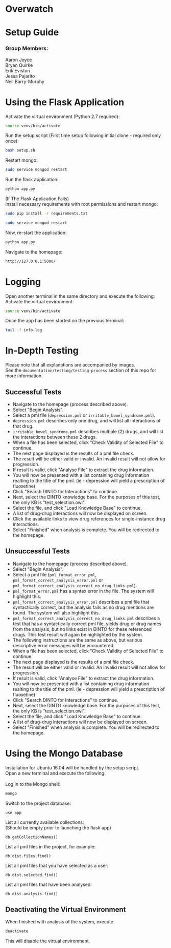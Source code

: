 # Overwatch

# Setup Guide

### Group Members:
Aaron Joyce
<br/>
Bryan Quirke
<br/>
Erik Eviston
<br/>
Jessa Pajarito
<br/>
Neil Barry-Murphy

# Using the Flask Application

Activate the virtual environment (Python 2.7 required):
```bash
source venv/bin/activate
```
Run the setup script (First time setup following initial clone - required only once):
```bash
bash setup.sh
```
Restart mongo:
```bash
sudo service mongod restart
```
Run the flask application:
```python
python app.py
```
(If The Flask Application Fails)
<br/>
Install necessary requirements with root permissions and restart mongo:
```bash
sudo pip install -r requirements.txt

sudo service mongod restart
```
Now, re-start the application:
```python
python app.py
```
Navigate to the homepage:
```bash
http://127.0.0.1:5000/
```

# Logging

Open another terminal in the same directory and execute the following:
<br/>
Activate the virtual environment:
```bash
source venv/bin/activate
```

Once the app has been started on the previous terminal:
```bash
tail -f info.log
```

# In-Depth Testing
Please note that all explanations are accompanied by images.
<br/>
See the `documentation/testing/testing-process` section of this repo for more information.

## Successful Tests

- Navigate to the homepage (process described above).
- Select "Begin Analysis".
- Select a pml file (`depression.pml` or `irritable_bowel_syndrome.pml`).
- `depression.pml` describes only one drug, and will list all interactions of that drug.
- `irritable_bowel_syndrome.pml` describes multiple (2) drugs, and will list the interactions between these 2 drugs.
- When a file has been selected, click "Check Validity of Selected File" to continue.
- The next page displayed is the results of a pml file check.
- The result will be either valid or invalid. An invalid result will not allow for progression.
- If result is valid, click "Analyse File" to extract the drug information.
- You will now be presented with a list containing drug information realting to the title of the pml. (ie - depression will yield a prescription of fluoxetine)
- Click "Search DINTO for Interactions" to continue.
- Next, select the DINTO knowledge base. For the purposes of this test, the only KB is "test_selection.owl".
- Select the file, and click "Load Knowledge Base" to continue.
- A list of drug-drug interactions will now be displayed on screen.
- Click the available links to view drug references for single-instance drug interactions.
- Select "Finished" when analysis is complete. You will be redirected to the homepage.

## Unsuccessful Tests

- Navigate to the homepage (process described above).
- Select "Begin Analysis".
- Select a pml file (`pml_format_error.pml`, `pml_format_correct_analysis_error.pml` or `pml_format_correct_analysis_correct_no_drug_links.pml`).
- `pml_format_error.pml` has a syntax error in the file. The system will highlight this.
- `pml_format_correct_analysis_error.pml` describes a pml file that syntactically correct, but the analysis fails as no drug mentions are found. The system will also highlight this.
- `pml_format_correct_analysis_correct_no_drug_links.pml` describes a test that has a syntactically correct pml file, yields drug or drug names from the analysis, but no links exist in DINTO for these referenced drugs. This test result will again be highlighted by the system.
- The following instructions are the same as above, but various descriptive error messages will be encountered.
- When a file has been selected, click "Check Validity of Selected File" to continue.
- The next page displayed is the results of a pml file check.
- The result will be either valid or invalid. An invalid result will not allow for progression.
- If result is valid, click "Analyse File" to extract the drug information.
- You will now be presented with a list containing drug information realting to the title of the pml. (ie - depression will yield a prescription of fluoxetine)
- Click "Search DINTO for Interactions" to continue.
- Next, select the DINTO knowledge base. For the purposes of this test, the only KB is "test_selection.owl".
- Select the file, and click "Load Knowledge Base" to continue.
- A list of drug-drug interactions will now be displayed on screen.
- Select "Finished" when analysis is complete. You will be redirected to the homepage.

# Using the Mongo Database
Installation for Ubuntu 16.04 will be handled by the setup script.
<br/>
Open a new terminal and execute the following:
<br/><br/>
Log In to the Mongo shell:
```bash
mongo
```
Switch to the project database:
```mongo
use app
```
List all currently available collections:
<br/>
(Should be empty prior to launching the flask app)
```mongo
db.getCollectionNames()
```
List all pml files in the project, for example:
```mongo
db.dist.files.find()
```
List all pml files that you have selected as a user:
```mongo
db.dist.selected.find()
```
List all pml files that have been analysed:
```mongo
db.dist.analysis.find()
```

## Deactivating the Virtual Environment

When finished with analysis of the system, execute:
```bash
deactivate
```
This will disable the virtual environment.
